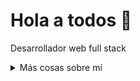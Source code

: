 # Hola a todos :wave:

Desarrollador web full stack


<details>
<summary>
  Más cosas sobre mí
</summary>

## Vista rápida

### A que me dedico

Toda mi vida la he dedicado a la tecnología, iniciando con electrónica a finales de los 80, hacia proyectos básicos de comunicación a los 11 años, y trabajaba en la empresa familiar más como entretenimiento que por un interés económico. Cada paso que he dado me ha llevado hasta el lugar donde me encuentro ahora, manteniendo y dando soporte a proyectos de uso financiero y para el sector industrial. Quisiera encontrar nuevos desafíos enfocados a mejorar la experiencia de usuario y la estabilidad de las plataformas que las soportan.

## Mis habilidades 📜

### Tecnologias Web

- JavaScript
- Next.js
- HTML, CSS
- Node.js
- WordPress
- Joomla
- PHP
- MySQL
- Java
- Android



### Aplicaciones de desarrollo
- Java
- Python 
- C++ (un poco de)
- Visual Basic

### Productivity utilities

- Microsoft Office Support
  [Excel]
  [Word]
  [Outlook]

### Idiomas 🌐

| Language      | Proficiency                                                               |
| ------------- | ------------------------------------------------------------------------- |
| English (duh) | A1              |
                                                        

## Lo que estoy aprendiendo actualmente 📚

- Inmersión en la base de código de VS Code
- La magia del Typescript
- La solidez abrasadora de Rust
  

</details>

